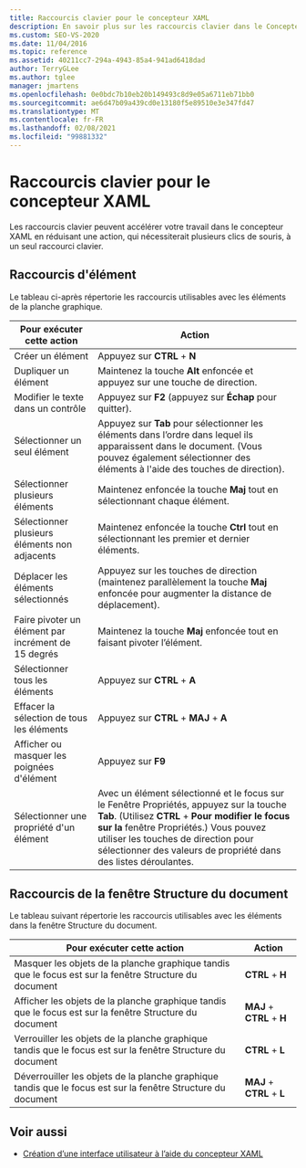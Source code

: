 ```yaml
---
title: Raccourcis clavier pour le concepteur XAML
description: En savoir plus sur les raccourcis clavier dans le Concepteur XAML qui accèdent aux commandes permettant d’utiliser des éléments sur la planche graphique et dans la fenêtre structure du document.
ms.custom: SEO-VS-2020
ms.date: 11/04/2016
ms.topic: reference
ms.assetid: 40211cc7-294a-4943-85a4-941ad6418dad
author: TerryGLee
ms.author: tglee
manager: jmartens
ms.openlocfilehash: 0e0bdc7b10eb20b149493c8d9e05a6711eb71bb0
ms.sourcegitcommit: ae6d47b09a439cd0e13180f5e89510e3e347fd47
ms.translationtype: MT
ms.contentlocale: fr-FR
ms.lasthandoff: 02/08/2021
ms.locfileid: "99881332"
---
```

# <a name="keyboard-shortcuts-for-xaml-designer"></a>Raccourcis clavier pour le concepteur XAML

Les raccourcis clavier peuvent accélérer votre travail dans le concepteur XAML en réduisant une action, qui nécessiterait plusieurs clics de souris, à un seul raccourci clavier.

## <a name="element-shortcuts"></a>Raccourcis d'élément

Le tableau ci-après répertorie les raccourcis utilisables avec les éléments de la planche graphique.

|**Pour exécuter cette action**|**Action**|
| - |-----------------|
|Créer un élément|Appuyez sur **CTRL** + **N**|
|Dupliquer un élément|Maintenez la touche **Alt** enfoncée et appuyez sur une touche de direction.|
|Modifier le texte dans un contrôle|Appuyez sur **F2** (appuyez sur **Échap** pour quitter).|
|Sélectionner un seul élément|Appuyez sur **Tab** pour sélectionner les éléments dans l’ordre dans lequel ils apparaissent dans le document. (Vous pouvez également sélectionner des éléments à l'aide des touches de direction).|
|Sélectionner plusieurs éléments|Maintenez enfoncée la touche **Maj** tout en sélectionnant chaque élément.|
|Sélectionner plusieurs éléments non adjacents|Maintenez enfoncée la touche **Ctrl** tout en sélectionnant les premier et dernier éléments.|
|Déplacer les éléments sélectionnés|Appuyez sur les touches de direction (maintenez parallèlement la touche **Maj** enfoncée pour augmenter la distance de déplacement).|
|Faire pivoter un élément par incrément de 15 degrés|Maintenez la touche **Maj** enfoncée tout en faisant pivoter l’élément.|
|Sélectionner tous les éléments|Appuyez sur **CTRL** + **A**|
|Effacer la sélection de tous les éléments|Appuyez sur **CTRL** + **MAJ** + **A**|
|Afficher ou masquer les poignées d'élément|Appuyez sur **F9**|
|Sélectionner une propriété d'un élément|Avec un élément sélectionné et le focus sur le Fenêtre Propriétés, appuyez sur la touche **Tab**. (Utilisez **CTRL** + **Pour modifier le focus sur la** fenêtre Propriétés.) Vous pouvez utiliser les touches de direction pour sélectionner des valeurs de propriété dans des listes déroulantes.|

## <a name="document-outline-window-shortcuts"></a>Raccourcis de la fenêtre Structure du document

Le tableau suivant répertorie les raccourcis utilisables avec les éléments dans la fenêtre Structure du document.

|**Pour exécuter cette action**|**Action**|
| - |-----------------|
|Masquer les objets de la planche graphique tandis que le focus est sur la fenêtre Structure du document|**CTRL** + **H**|
|Afficher les objets de la planche graphique tandis que le focus est sur la fenêtre Structure du document|**MAJ** + **CTRL** + **H**|
|Verrouiller les objets de la planche graphique tandis que le focus est sur la fenêtre Structure du document|**CTRL** + **L**|
|Déverrouiller les objets de la planche graphique tandis que le focus est sur la fenêtre Structure du document|**MAJ** + **CTRL** + **L**|

## <a name="see-also"></a>Voir aussi

- [Création d’une interface utilisateur à l’aide du concepteur XAML](../xaml-tools/creating-a-ui-by-using-xaml-designer-in-visual-studio.md)
